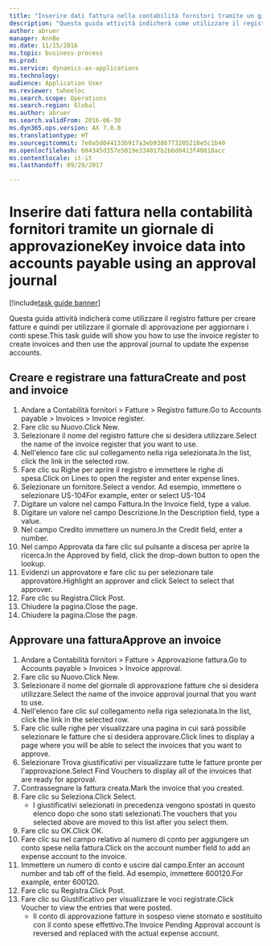 ```yaml
--- 
title: "Inserire dati fattura nella contabilità fornitori tramite un giornale di approvazione"
description: "Questa guida attività indicherà come utilizzare il registro fatture per creare fatture e quindi per utilizzare il giornale di approvazione per aggiornare i conti spese."
author: abruer
manager: AnnBe
ms.date: 11/15/2016
ms.topic: business-process
ms.prod: 
ms.service: dynamics-ax-applications
ms.technology: 
audience: Application User
ms.reviewer: twheeloc
ms.search.scope: Operations
ms.search.region: Global
ms.author: abruer
ms.search.validFrom: 2016-06-30
ms.dyn365.ops.version: AX 7.0.0
ms.translationtype: HT
ms.sourcegitcommit: 7e0a5d044133b917a3eb9386773205218e5c1b40
ms.openlocfilehash: 604345d357e5019e334017b2b6d0413f40818acc
ms.contentlocale: it-it
ms.lasthandoff: 09/29/2017

---
```

# <a name="key-invoice-data-into-accounts-payable-using-an-approval-journal"></a><span data-ttu-id="076ca-103">Inserire dati fattura nella contabilità fornitori tramite un giornale di approvazione</span><span class="sxs-lookup"><span data-stu-id="076ca-103">Key invoice data into accounts payable using an approval journal</span></span>

[!include[task guide banner](../../includes/task-guide-banner.md)]

<span data-ttu-id="076ca-104">Questa guida attività indicherà come utilizzare il registro fatture per creare fatture e quindi per utilizzare il giornale di approvazione per aggiornare i conti spese.</span><span class="sxs-lookup"><span data-stu-id="076ca-104">This task guide will show you how to use the invoice register to create invoices and then use the approval journal to update the expense accounts.</span></span>


## <a name="create-and-post-and-invoice"></a><span data-ttu-id="076ca-105">Creare e registrare una fattura</span><span class="sxs-lookup"><span data-stu-id="076ca-105">Create and post and invoice</span></span>
1. <span data-ttu-id="076ca-106">Andare a Contabilità fornitori > Fatture > Registro fatture.</span><span class="sxs-lookup"><span data-stu-id="076ca-106">Go to Accounts payable > Invoices > Invoice register.</span></span>
2. <span data-ttu-id="076ca-107">Fare clic su Nuovo.</span><span class="sxs-lookup"><span data-stu-id="076ca-107">Click New.</span></span>
3. <span data-ttu-id="076ca-108">Selezionare il nome del registro fatture che si desidera utilizzare.</span><span class="sxs-lookup"><span data-stu-id="076ca-108">Select the name of the invoice register that you want to use.</span></span>
4. <span data-ttu-id="076ca-109">Nell'elenco fare clic sul collegamento nella riga selezionata.</span><span class="sxs-lookup"><span data-stu-id="076ca-109">In the list, click the link in the selected row.</span></span>
5. <span data-ttu-id="076ca-110">Fare clic su Righe per aprire il registro e immettere le righe di spesa.</span><span class="sxs-lookup"><span data-stu-id="076ca-110">Click on Lines to open the register and enter expense lines.</span></span>
6. <span data-ttu-id="076ca-111">Selezionare un fornitore.</span><span class="sxs-lookup"><span data-stu-id="076ca-111">Select a vendor.</span></span> <span data-ttu-id="076ca-112">Ad esempio, immettere o selezionare US-104</span><span class="sxs-lookup"><span data-stu-id="076ca-112">For example, enter or select US-104</span></span>
7. <span data-ttu-id="076ca-113">Digitare un valore nel campo Fattura.</span><span class="sxs-lookup"><span data-stu-id="076ca-113">In the Invoice field, type a value.</span></span>
8. <span data-ttu-id="076ca-114">Digitare un valore nel campo Descrizione.</span><span class="sxs-lookup"><span data-stu-id="076ca-114">In the Description field, type a value.</span></span>
9. <span data-ttu-id="076ca-115">Nel campo Credito immettere un numero.</span><span class="sxs-lookup"><span data-stu-id="076ca-115">In the Credit field, enter a number.</span></span>
10. <span data-ttu-id="076ca-116">Nel campo Approvata da fare clic sul pulsante a discesa per aprire la ricerca.</span><span class="sxs-lookup"><span data-stu-id="076ca-116">In the Approved by field, click the drop-down button to open the lookup.</span></span>
11. <span data-ttu-id="076ca-117">Evidenzi un approvatore e fare clic su per selezionare tale approvatore.</span><span class="sxs-lookup"><span data-stu-id="076ca-117">Highlight an approver and click Select to select that approver.</span></span>
12. <span data-ttu-id="076ca-118">Fare clic su Registra.</span><span class="sxs-lookup"><span data-stu-id="076ca-118">Click Post.</span></span>
13. <span data-ttu-id="076ca-119">Chiudere la pagina.</span><span class="sxs-lookup"><span data-stu-id="076ca-119">Close the page.</span></span>
14. <span data-ttu-id="076ca-120">Chiudere la pagina.</span><span class="sxs-lookup"><span data-stu-id="076ca-120">Close the page.</span></span>

## <a name="approve-an-invoice"></a><span data-ttu-id="076ca-121">Approvare una fattura</span><span class="sxs-lookup"><span data-stu-id="076ca-121">Approve an invoice</span></span>
1. <span data-ttu-id="076ca-122">Andare a Contabilità fornitori > Fatture > Approvazione fattura.</span><span class="sxs-lookup"><span data-stu-id="076ca-122">Go to Accounts payable > Invoices > Invoice approval.</span></span>
2. <span data-ttu-id="076ca-123">Fare clic su Nuovo.</span><span class="sxs-lookup"><span data-stu-id="076ca-123">Click New.</span></span>
3. <span data-ttu-id="076ca-124">Selezionare il nome del giornale di approvazione fatture che si desidera utilizzare.</span><span class="sxs-lookup"><span data-stu-id="076ca-124">Select the name of the invoice approval journal that you want to use.</span></span>
4. <span data-ttu-id="076ca-125">Nell'elenco fare clic sul collegamento nella riga selezionata.</span><span class="sxs-lookup"><span data-stu-id="076ca-125">In the list, click the link in the selected row.</span></span>
5. <span data-ttu-id="076ca-126">Fare clic sulle righe per visualizzare una pagina in cui sarà possibile selezionare le fatture che si desidera approvare.</span><span class="sxs-lookup"><span data-stu-id="076ca-126">Click lines to display a page where you will be able to select the invoices that you want to approve.</span></span>
6. <span data-ttu-id="076ca-127">Selezionare Trova giustificativi per visualizzare tutte le fatture pronte per l'approvazione.</span><span class="sxs-lookup"><span data-stu-id="076ca-127">Select Find Vouchers to display all of the invoices that are ready for approval.</span></span>
7. <span data-ttu-id="076ca-128">Contrassegnare la fattura creata.</span><span class="sxs-lookup"><span data-stu-id="076ca-128">Mark the invoice that you created.</span></span>
8. <span data-ttu-id="076ca-129">Fare clic su Seleziona.</span><span class="sxs-lookup"><span data-stu-id="076ca-129">Click Select.</span></span>
    * <span data-ttu-id="076ca-130">I giustificativi selezionati in precedenza vengono spostati in questo elenco dopo che sono stati selezionati.</span><span class="sxs-lookup"><span data-stu-id="076ca-130">The vouchers that you selected above are moved to this list after you select them.</span></span>  
9. <span data-ttu-id="076ca-131">Fare clic su OK.</span><span class="sxs-lookup"><span data-stu-id="076ca-131">Click OK.</span></span>
10. <span data-ttu-id="076ca-132">Fare clic su nel campo relativo al numero di conto per aggiungere un conto spese nella fattura.</span><span class="sxs-lookup"><span data-stu-id="076ca-132">Click on the account number field to add an expense account to the invoice.</span></span>
11. <span data-ttu-id="076ca-133">Immettere un numero di conto e uscire dal campo.</span><span class="sxs-lookup"><span data-stu-id="076ca-133">Enter an account number and tab off of the field.</span></span> <span data-ttu-id="076ca-134">Ad esempio, immettere 600120.</span><span class="sxs-lookup"><span data-stu-id="076ca-134">For example, enter 600120.</span></span>
12. <span data-ttu-id="076ca-135">Fare clic su Registra.</span><span class="sxs-lookup"><span data-stu-id="076ca-135">Click Post.</span></span>
13. <span data-ttu-id="076ca-136">Fare clic su Giustificativo per visualizzare le voci registrate.</span><span class="sxs-lookup"><span data-stu-id="076ca-136">Click Voucher to view the entries that were posted.</span></span>
    * <span data-ttu-id="076ca-137">Il conto di approvazione fatture in sospeso viene stornato e sostituito con il conto spese effettivo.</span><span class="sxs-lookup"><span data-stu-id="076ca-137">The Invoice Pending Approval account is reversed and replaced with the actual expense account.</span></span>  


